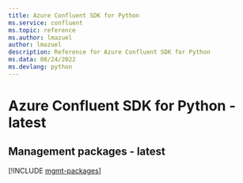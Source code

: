 ```yaml
---
title: Azure Confluent SDK for Python
ms.service: confluent
ms.topic: reference
ms.author: lmazuel
author: lmazuel
description: Reference for Azure Confluent SDK for Python
ms.data: 08/24/2022
ms.devlang: python
---
```

# Azure Confluent SDK for Python - latest

## Management packages - latest
[!INCLUDE [mgmt-packages](confluent-mgmt-index.md)]